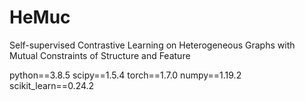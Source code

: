 # HeMuc

Self-supervised Contrastive Learning on Heterogeneous Graphs with Mutual Constraints of Structure and Feature

python==3.8.5
scipy==1.5.4
torch==1.7.0
numpy==1.19.2
scikit_learn==0.24.2
